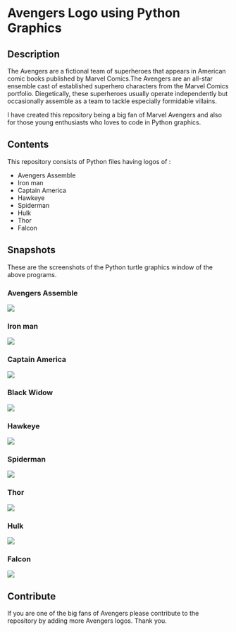 # Avengers Logo using Python Graphics

## Description
   The Avengers are a fictional team of superheroes that appears in American comic books published by Marvel Comics.The Avengers are an all-star ensemble cast of established superhero characters from the Marvel Comics portfolio. Diegetically, these superheroes usually operate independently but occasionally assemble as a team to tackle especially formidable villains.
   
I have created this repository being a big fan of Marvel Avengers and also for those young enthusiasts who loves to code in Python graphics.
## Contents
   This repository consists of Python files having logos of :
* Avengers Assemble
* Iron man
* Captain America
* Hawkeye
* Spiderman
* Hulk
* Thor
* Falcon

## Snapshots
   These are the screenshots of the Python turtle graphics window of the above programs.
 
### Avengers Assemble
  ![](Images/Avengers.jpg)

### Iron man
  ![](Images/Iron%20man.jpg)
  
### Captain America
  ![](Images/Captain%20America.jpg)
  
### Black Widow
  ![](Images/Black%20widow.jpg)
  
### Hawkeye
  ![](Images/Hawkeye.jpg)
  
### Spiderman
  ![](Images/Spiderman.jpg)
  
### Thor
  ![](Images/Mjolnir.png)
  
### Hulk
  ![](Images/Hulk.png)
  
### Falcon
  ![](Images/Falcon.png)
  
## Contribute
   If you are one of the big fans of Avengers please contribute to the repository by adding more Avengers logos. Thank you.
